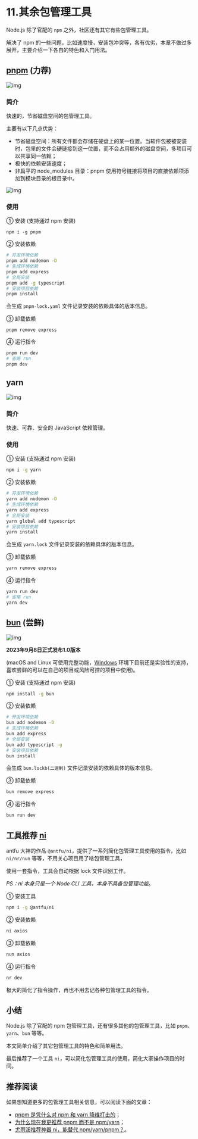 # 11.其余包管理工具

Node.js 除了官配的 `npm` 之外，社区还有其它有些包管理工具。

解决了 npm 的一些问题，比如速度慢，安装包冲突等，各有优劣，本章不做过多展开，主要介绍一下各自的特色和入门用法。

## [pnpm](https://link.juejin.cn/?target=https%3A%2F%2Fpnpm.io%2Fzh%2F) (力荐)

![img](https://s2.loli.net/2024/01/08/UQZDzKniCStfrLy.webp)

### 简介

快速的，节省磁盘空间的包管理工具。

主要有以下几点优势：

- 节省磁盘空间：所有文件都会存储在硬盘上的某一位置。当软件包被被安装时，包里的文件会硬链接到这一位置，而不会占用额外的磁盘空间，多项目可以共享同一依赖；
- 极快的依赖安装速度；
- 非扁平的 node_modules 目录：pnpm 使用符号链接将项目的直接依赖项添加到模块目录的根目录中。

![img](https://s2.loli.net/2024/01/08/UkMXJNGAKlnhabE.webp)

### 使用

① 安装 (支持通过 npm 安装)

```
npm i -g pnpm
```

② 安装依赖

```sh
# 开发环境依赖
pnpm add nodemon -D
# 生成环境依赖
pnpm add express
# 全局安装
pnpm add -g typescript
# 安装项目依赖
pnpm install
```

会生成 `pnpm-lock.yaml` 文件记录安装的依赖具体的版本信息。

③ 卸载依赖

```
pnpm remove express
```

④ 运行指令

```sh
pnpm run dev
# 省略 run
pnpm dev
```

## yarn

![img](https://p3-juejin.byteimg.com/tos-cn-i-k3u1fbpfcp/c46d8563d9084d8c98e67526195e9d3f~tplv-k3u1fbpfcp-jj-mark:1663:0:0:0:q75.awebp#?w=138&h=52&s=1810&e=png&b=ffffff)

### 简介

快速、可靠、安全的 JavaScript 依赖管理。

### 使用

① 安装 (支持通过 npm 安装)

```sh
npm i -g yarn
```

② 安装依赖

```sh
# 开发环境依赖
yarn add nodemon -D
# 生成环境依赖
yarn add express
# 全局安装
yarn global add typescript
# 安装项目依赖
yarn install
```

会生成 `yarn.lock` 文件记录安装的依赖具体的版本信息。

③ 卸载依赖

```sh
yarn remove express
```

④ 运行指令

```sh
yarn run dev
# 省略 run
yarn dev
```

##  [bun](https://link.juejin.cn/?target=https%3A%2F%2Fbun.sh%2Fdocs%2Fcli%2Finstall) (尝鲜)

![img](https://p3-juejin.byteimg.com/tos-cn-i-k3u1fbpfcp/48e412adda234db892726b59bc644ffd~tplv-k3u1fbpfcp-jj-mark:1663:0:0:0:q75.awebp#?w=184&h=86&s=3984&e=png&b=14151a)

**2023年9月8日正式发布1.0版本**

(macOS and Linux 可使用完整功能，[Windows](https://link.juejin.cn/?target=https%3A%2F%2Fbun.sh%2Fdocs%2Finstallation%23windows) 环境下目前还是实验性的支持，喜欢尝鲜的可以在自己的项目或风险可控的项目中使用)。

① 安装 (支持通过 npm 安装)

```sh
npm install -g bun
```

② 安装依赖

```sh
# 开发环境依赖
bun add nodemon -D
# 生成环境依赖
bun add express
# 全局安装
bun add typescript -g
# 安装项目依赖
bun install
```

会生成 `bun.lockb(二进制)` 文件记录安装的依赖具体的版本信息。

③ 卸载依赖

```sh
bun remove express
```

④ 运行指令

```sh
bun run dev
```

## 工具推荐 [ni](https://link.juejin.cn/?target=https%3A%2F%2Fgithub.com%2Fantfu%2Fni)

antfu 大神的作品 `@antfu/ni`，提供了一系列简化包管理工具使用的指令，比如 `ni/nr/nun` 等等，不用关心项目用了啥包管理工具，

使用一套指令，工具会自动根据 lock 文件识别工作。

*PS：ni 本身只是一个 Node CLI 工具，本身不具备包管理功能*。

① 安装工具

```sh
npm i -g @antfu/ni
```

② 安装依赖

```sh
ni axios
```

③ 卸载依赖

```sh
nun axios
```

④ 运行指令

```sh
nr dev
```

极大的简化了指令操作，再也不用去记各种包管理工具的指令。

## 小结

Node.js 除了官配的 npm 包管理工具，还有很多其他的包管理工具，比如 `pnpm`、`yarn`、`bun` 等等。

本文简单介绍了其它包管理工具的特色和简单用法。

最后推荐了一个工具 `ni`，可以简化包管理工具的使用，简化大家操作项目的时间。

## 推荐阅读

如果想知道更多的包管理工具相关信息，可以阅读下面的文章：

- [pnpm 是凭什么对 npm 和 yarn 降维打击的](https://juejin.cn/post/7127295203177676837)；
- [为什么现在我更推荐 pnpm 而不是 npm/yarn](https://juejin.cn/post/6932046455733485575)；
- [尤雨溪推荐神器 ni，能替代 npm/yarn/pnpm？](https://juejin.cn/post/7023910122770399269)。

